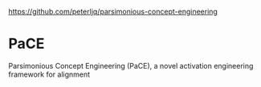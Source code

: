 https://github.com/peterljq/parsimonious-concept-engineering
# PaCE
Parsimonious Concept Engineering (PaCE), a novel activation engineering framework for alignment
